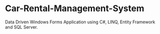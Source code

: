 # Car-Rental-Management-System
Data Driven Windows Forms Application using C#, LINQ, Entity Framework and SQL Server.
